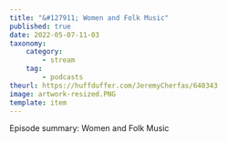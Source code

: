 ```yaml
---
title: "&#127911; Women and Folk Music"
published: true
date: 2022-05-07-11-03
taxonomy:
    category:
        - stream
    tag:
        - podcasts
theurl: https://huffduffer.com/JeremyCherfas/640343
image: artwork-resized.PNG
template: item
---
```


Episode summary: Women and Folk Music
